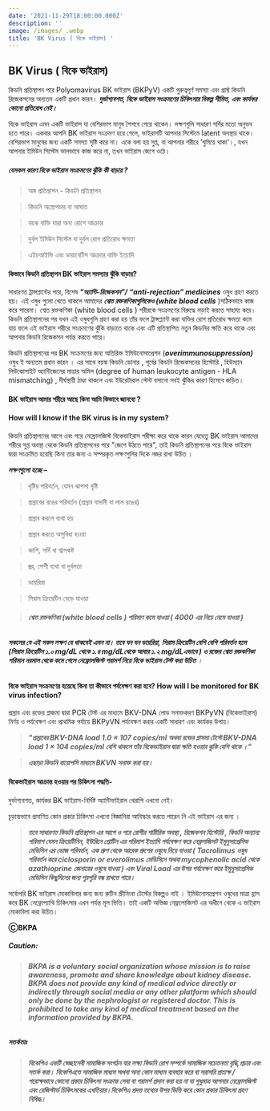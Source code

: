 ```yaml
---
date: '2021-11-29T18:00:00.000Z'
description: ''
image: /images/_.webp
title: 'BK Virus ( বিকে ভাইরাস) '
---
```




## **BK Virus ( বিকে ভাইরাস)**

কিডনি প্রতিস্থাপন পরে Polyomavirus BK ভাইরাস (BKPyV) একটি গুরুত্বপূর্ণ সমস্যা এবং গ্রাফ্ট কিডনি রিজেকসনের অন্যতম একটি প্রধান কারন। **_দুর্ভাগ্যবশত, বিকে ভাইরাস সংক্রমণের চিকিৎসার বিকল্প সীমিত, এবং কার্যকর কোনো প্রতিরোধ নেই।_**

বিকে ভাইরাস এমন একটি ভাইরাস যা বেশিরভাগ মানুষ শৈশবে পেয়ে থাকেন। লক্ষণগুলি সাধারণ সর্দির মতো অনুভব হতে পারে। একবার আপনি BK ভাইরাস সংক্রমণ হয়ে গেলে, ভাইরাসটি আপনার সিস্টেমে latent অবস্থায় থাকে। বেশিরভাগ মানুষের জন্য একটি সমস্যা সৃষ্টি করে না। একে বলা হয় সুপ্ত, বা আপনার শরীরে 'ঘুমিয়ে থাকা'।, যখন আপনার ইমিউন সিস্টেম ভালভাবে কাজ করে না, তখন ভাইরাস জেগে ওঠে।

##### **যেসকল কারণ বিকে ভাইরাস সংক্রমণের ঝুঁকি কী বাড়ায় ?**

> অঙ্গ প্রতিস্থাপন - কিডনি প্রতিস্থাপন

> কিডনি অস্ত্রোপচার বা আঘাত

> বয়স্ক বাক্তি যারা অন্য রোগে আক্রান্ত

> দুর্বল ইমিউন সিস্টেম বা দুর্বল রোগ প্রতিরোধ ক্ষমতা

> এইচআইভি এবং ডায়াবেটিস আক্রান্ত বাক্তি ইত্যাদি

#### **কিভাবে কিডনি প্রতিস্থাপন BK ভাইরাস সমস্যার ঝুঁকি বাড়ায়?**

সাধারণত ট্রান্সপ্লান্টের পরে, বিশেষ **_"অ্যান্টি-রিজেকশন"/ “anti-rejection” medicines_** ওষুধ গ্রহণ করতে হয়। এই ওষুধ গুলো খেতে থাকলে আমাদের **_শ্বেত রক্তকণিকাগুলিকেও (white blood cells_** )সঠিকভাবে কাজ করে পারেনা। শ্বেত রক্তকণিকা (white blood cells ) শরীরকে সংক্রমণের বিরুদ্ধে লড়াই করতে সাহায্য করে। কিডনি প্রতিস্থাপনের পর   যখন এই ওষুধগুলি গ্রহণ করা হয় তাঁর ফলে ট্রান্সপ্ল্যান্ট করা বাক্তির রোগ  প্রতিরোধ ক্ষমতা কমে যায় ফলে এই ভাইরাস শরীরে সংক্রমণের ঝুঁকি বাড়াতে থাকে এবং এটি প্রতিস্থাপিত নতুন কিডনির ক্ষতি করে থাকে এবং আপনার কিডনি রিজেকসন পর্যন্ত করতে পারে।

কিডনি প্রতিস্থাপনের পর BK সংক্রমণের জন্য অতিরিক্ত ইমিউনোসাপ্রেশন (**_overimmunosuppression)_** ওষুধ ই অন্যতম প্রধান কারন । এর সাথে বয়স্ক কিডনি ডোনার , পূর্বের কিডনি রিজেকসনের হিস্টোরি , হিউম্যান লিউকোসাইট অ্যান্টিজেনের মাত্রার অমিল (degree of human leukocyte antigen - HLA mismatching) , দীর্ঘস্থায়ী ঠাণ্ডা থাকলে এবং ইউরেটারাল স্টেন্ট বসানো সবই ঝুঁকির কারণ হিসেবে জড়িত।

#### **BK ভাইরাস আমার শরীরে আছে কিনা আমি কিভাবে জানবো ?**

#### **How will I know if the BK virus is in my system?**

কিডনি প্রতিস্থাপনের আগে এবং পরে নেফ্রোলজিস্ট বিকেভাইরাস পরীক্ষা করে  থাকে কারন যেহেতু BK ভাইরাস আমাদের শরীরে সুপ্ত অবস্থা থেকে কিডনি প্রতিস্থাপনের পরে "জেগে উঠতে পারে", তাই কিডনি প্রতিস্থাপনের পরে বিকে ভাইরাস দ্বারা সংক্রমিত হয়েছি কিনা তার জন্য এ সম্পরকৃত লক্ষণগুলির দিকে নজর রাখা উচিত ।

**_লক্ষণগুলো হচ্ছে –_**

> দৃষ্টির পরিবর্তন, যেমন ঝাপসা দৃষ্টি

> প্রস্রাবের রঙের পরিবর্তন (প্রস্রাব বাদামী বা লাল রঙের)

> প্রস্রাব করলে ব্যথা হয়

> প্রস্রাব করতে অসুবিধা হওয়া

> কাশি, সর্দি বা শ্বাসকষ্ট

> জ্বর, পেশী ব্যথা বা দুর্বলতা

> ডায়রিয়া

> সিরাম ক্রিয়েটিন বেড়ে যাওয়া

> ###### **_শ্বেত রক্তকণিকা (white blood cells ) পরিমাণ কমে যাওয়া ( 4000 এর নিচে নেমে যাওয়া )_**

###### **_সকলের যে এই সকল লক্ষণ যে থাকবেই এমন না। তবে ঘন ঘন ডায়রিয়া, সিরাম ক্রিয়েটিন বেশি বেশি পরিবর্তন হলে (সিরাম ক্রিয়েটিন ১.০ mg/dL থেকে ১.৪  mg/dLথেকে আবার ১.২ mg/dLএভাবে ) ও রক্তের শ্বেত রক্তকণিকা পরিমান নরমাল থেকে কমে গেলে নেফ্রোলজিস্ট পরামর্শ নিয়ে বিকে ভাইরাস টেস্ট করা উচিত_** ।

#### **বিকে ভাইরাস সংক্রমণের হয়েছে কিনা তা কীভাবে পর্যবেক্ষণ করা হবে? How will I be monitored for BK virus infection?**

প্রস্রাব এবং রক্তের প্লাজমা দ্বারা PCR টেস্ট এর মাধ্যমে BKV-DNA লোড সনাক্তকরণ BKPyVN (বিকেভাইরাস) নির্ণয় ও পর্যবেক্ষণ এবং প্রাথমিক পর্যায়ে BKPyVN পর্যবেক্ষণ করার একটি সাধারণ এবং কার্যকর উপায়।

> **_"প্রস্রাবের BKV-DNA load 1.0 × 107 copies/ml অথবা রক্তের প্লাসমা টেস্টে BKV-DNA load 1 × 104 copies/ml বেশি থাকলে তাঁর বিকেভাইরাস দ্বারা ক্ষতি হওয়ার ঝুকি বেশি থাকে ।"_**

> **_এছাড়া কিডনি বায়োপসি মাধ্যমে BKVN সনাক্ত করা হয়।_**

#### বিকেভাইরাস আক্রান্ত হওয়ার পর চিকিৎসা পদ্ধতি-

দুর্ভাগ্যবশত, কার্যকর BK ভাইরাস-নির্দিষ্ট অ্যান্টিভাইরাল থেরাপি এখনো নেই।

চূড়ান্তভাবে প্রমাণিত কোন প্রকার চিকিৎসা এখনো বিজ্ঞানিরা আবিস্কার করতে পারেন নি এই ভাইরাস এর জন্য ।

> **_তবে সাধারণত কিডনি প্রতিস্থাপন এর আগে ও পরে রোগীর শারীরিক অবস্থা , রিজেকশন হিস্টোরি , কিডনি অন্যান্য পরিমাপ যেমন ক্রিয়েটিনিন, ইউরিনে প্রোটিন এর পরিমাপ ইত্যাদি পর্যবেক্ষণ করে নেফ্রলজিসট ইমুনুসাপ্রেসিভ মেডিসিন এর ডোজ পরিবর্তন, এক গ্রুপ থেকে আরেক গ্রুপের ওষুধে নিয়ে যাওয়া ( Tacrolimus ওষুধ পরিবর্তন করে ciclosporin or everolimus মেডিসিনে অথবা mycophenolic acid থেকে azathioprine জেনারের ওষুধে যাওয়া ) এবং Viral Load এর উপর পর্যবেক্ষণ করে ইমুনুসাপ্রেসিভ মেডিসিন কিছুদিনের জন্য পুরপুরি বন্ধ রাখতে পারে।_**

সর্বোপরি BK ভাইরাস মোকাবিলার জন্য জন্য রুটিন স্ক্রীনিংবা টেস্টের বিকল্পও নাই । ইমিউনোসপ্রেশন ওষুধের মাত্রা হ্রাস করে BK নেফ্রোপ্যাথি চিকিৎসার  এখন পর্যন্ত মূল ভিত্তি। তাই একটি অভিজ্ঞ নেফ্রলোজিসট এর অধীনে থেকে এ ভাইরাস মোকাবিলা করা উচিত।

**ⒸBKPA**

##### **Caution:**

> ###### **BKPA is a voluntary social organization whose mission is to raise awareness, promote and share knowledge about kidney disease. BKPA does not provide any kind of medical advice directly or indirectly through social media or any other platform which should only be done by the nephrologist or registered doctor. This is prohibited to take any kind of medical treatment based on the information provided by BKPA.**

##### **সতর্কতাঃ**

> ###### **বিকেপিএ একটি স্বেচ্ছাসেবী সামাজিক সংগঠন যার লক্ষ্য কিডনি রোগ সম্পর্কে সামাজিক সচেতনতা বৃদ্ধি,প্রচার এবং সতর্ক করা। বিকেপিএতে সামাজিক মাধ্যম অথবা অন্য কোন মাধ্যম ব্যবহার করে বা সরাসরি প্রত্যক্ষ / পরোক্ষভাবে কোনো প্রকার চিকিৎসা সংক্রান্ত সেবা বা পরামর্শ প্রদান করা হয় না যা শুধুমাত্র আপনার নেফ্রোলজিস্ট এবং রেজিস্টার্ড চিকিৎসকের এখতিয়ার।বিকেপিএ প্রদত্ত তথ্যের উপর ভিত্তি করে কোন প্রকার চিকিৎসা গ্রহণ নিষিদ্ধ।**
